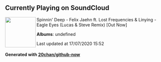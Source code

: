## Currently Playing on SoundCloud

[<img align="left" width="100" src="https://i1.sndcdn.com/artworks-000130555477-szlvv7-t120x120.jpg">](https://soundcloud.com/spinnin-deep/felix-jaehn-ft-lost-frequencies-linying-eagle-eyes-lucas-steve-rmx-preview-out-oct-19)

Spinnin' Deep - Felix Jaehn ft. Lost Frequencies & Linying - Eagle Eyes (Lucas & Steve Remix) [Out Now]

**Albums**: undefined

Last updated at 17/07/2020 15:52

#### Generated with [20chan/github-now](https://github.com/20chan/github-now)


<!--
**20chan/20chan** is a ✨ _special_ ✨ repository because its `README.md` (this file) appears on your GitHub profile.

Here are some ideas to get you started:

- 🔭 I’m currently working on ...
- 🌱 I’m currently learning ...
- 👯 I’m looking to collaborate on ...
- 🤔 I’m looking for help with ...
- 💬 Ask me about ...
- 📫 How to reach me: ...
- 😄 Pronouns: ...
- ⚡ Fun fact: ...
-->

